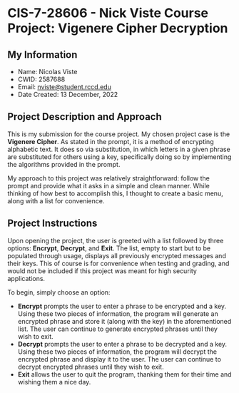 # CIS-7-28606 - Nick Viste Course Project: Vigenere Cipher Decryption

## My Information
* Name: Nicolas Viste
* CWID: 2587688
* Email: nviste@student.rccd.edu
* Date Created: 13 December, 2022

## Project Description and Approach
This is my submission for the course project. My chosen project case is the **Vigenere Cipher**. As stated in the prompt, it is a method of encrypting alphabetic text. It does so via substitution, in which letters in a given phrase are substituted for others using a key, specifically doing so by implementing the algorithms provided in the prompt. 

My approach to this project was relatively straightforward: follow the prompt and provide what it asks in a simple and clean manner. While thinking of how best to accomplish this, I thought to create a basic menu, along with a list for convenience.

## Project Instructions
Upon opening the project, the user is greeted with a list followed by three options: **Encrypt**, **Decrypt**, and **Exit**. The list, empty to start but to be populated through usage, displays all previously encrypted messages and their keys. This of course is for convenience when testing and grading, and would not be included if this project was meant for high security applications.

To begin, simply choose an option:
- **Encrypt** prompts the user to enter a phrase to be encrypted and a key. Using these two pieces of information, the program will generate an encrypted phrase and store it (along with the key) in the aforementioned list. The user can continue to generate encrypted phrases until they wish to exit.
- **Decrypt** prompts the user to enter a phrase to be decrypted and a key. Using these two pieces of information, the program will decrypt the encrypted phrase and display it to the user. The user can continue to decrypt encrypted phrases until they wish to exit.
- **Exit** allows the user to quit the program, thanking them for their time and wishing them a nice day.
